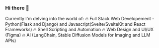 ### Hi there 👋

Currently I'm delving into the world of:
🔥 Full Stack Web Developement - Python(Flask and Django) and Javascript(Svelte/SvelteKit and React Frameworks)
🔥 Shell Scripting and Automation
🔥 Web Design and UI/UX (Figma)
🔥 AI (LangChain, Stable Diffusion Models for Imaging and LLM APIs)

<!--
**codehath/codehath** is a ✨ _special_ ✨ repository because its `README.md` (this file) appears on your GitHub profile.

Here are some ideas to get you started:

- 🔭 I’m currently working on ...
- 🌱 I’m currently learning Javascript (Svelte/SvelteKit and React Frameworks) and how to use AI (Stable Diffusion Models and LLM APIs)
- 👯 I’m looking to collaborate on AI/Automation projects
- 🤔 I’m looking for help with ...
- 💬 Ask me about ...
- 📫 How to reach me: ...
- ⚡ Fun fact: ...
-->
